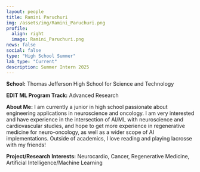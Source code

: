 ```yaml
---
layout: people
title: Ramini Paruchuri
img: /assets/img/Ramini_Paruchuri.png
profile:
  align: right
  image: Ramini_Paruchuri.png
news: false
social: false
type: "High School Summer"
lab_type: "Current"
description: Summer Intern 2025
---
```


**School:** Thomas Jefferson High School for Science and Technology

**EDIT ML Program Track:**
Advanced Research

**About Me:**
I am currently a junior in high school passionate about engineering applications in neuroscience and oncology. I am very interested and have experience in the intersection of AI/ML with neuroscience and cardiovascular studies, and hope to get more experience in regenerative medicine for neuro-oncology, as well as a wider scope of AI implementations. Outside of academics, I love reading and playing lacrosse with my friends!

**Project/Research Interests:**
Neurocardio, Cancer, Regenerative Medicine, Artificial Intelligence/Machine Learning
    